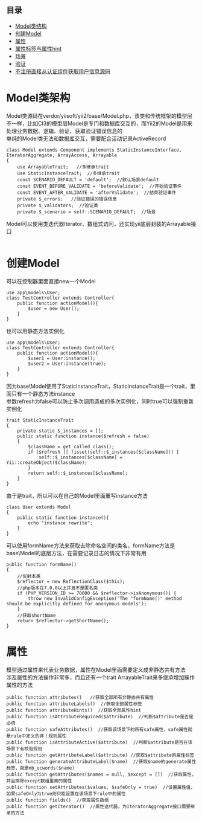 ## 目录
* [Model类结构](#Model类架构)
* [创建Model](#创建Model)
* [属性](#属性)
* [属性标签与属性hint](#属性标签与属性hint)
* [场景](#场景)
* [验证](#验证)
* [不注册直接从认证组件获取用户信息源码](#不注册直接从认证组件获取用户信息源码)

# Model类架构
Model类源码在verdor/yiisoft/yii2/base/Model.php，该类和传统框架的模型层不一样，比如CI3的模型层Model是专门和数据库交互的，而Yii2的Model是用来处理业务数据、逻辑、验证、获取验证错误信息的  
单纯的Model类无法和数据库交互，需要配合活动记录ActiveRecord  
```
class Model extends Component implements StaticInstanceInterface, IteratorAggregate, ArrayAccess, Arrayable
{
    use ArrayableTrait;   //多继承trait
    use StaticInstanceTrait;  //多继承trait
    const SCENARIO_DEFAULT = 'default';  //默认场景default
    const EVENT_BEFORE_VALIDATE = 'beforeValidate';  //开始验证事件
    const EVENT_AFTER_VALIDATE = 'afterValidate';  //结束验证事件
    private $_errors;   //验证错误的错误信息
    private $_validators;  //验证类
    private $_scenario = self::SCENARIO_DEFAULT;  //场景
```
Model可以使用类迭代器Iterator、数组式访问，还实现yii底层封装的Arrayable接口
```

```
# 创建Model
可以在控制器里面直接new一个Model
```
use app\models\User;
class TestController extends Controller{
    public function actionModel(){
        $user = new User();
    }
}
```
也可以用静态方法实例化
```
use app\models\User;
class TestController extends Controller{
    public function actionModel(){
        $user1 = User:instance();
        $user2 = User:instance(true);
    }
}
```
因为base\Model使用了StaticInstanceTrait，StaticInstanceTrait是一个trait，里面只有一个静态方法instance  
参数refresh为false可以防止多次调用造成的多次实例化，同时true可以强制重新实例化
```
trait StaticInstanceTrait
{
    private static $_instances = [];
    public static function instance($refresh = false)
    {
        $className = get_called_class();
        if ($refresh || !isset(self::$_instances[$className])) {
            self::$_instances[$className] = Yii::createObject($className);
        }
        return self::$_instances[$className];
    }
}
```
由于是trait，所以可以在自己的Model里面重写instance方法  
```
class User extends Model
{
    public static function instance(){
        echo "instance rewrite";
    }
}
```
可以使用formName方法来获取去除命名空间的类名，formName方法是base\Model的底层方法，在需要记录日志的情况下非常有用  
```
public function formName()
{
    //反射本类
    $reflector = new ReflectionClass($this);
    //php版本在7.0.0以上并且不是匿名类
    if (PHP_VERSION_ID >= 70000 && $reflector->isAnonymous()) {
        throw new InvalidConfigException('The "formName()" method should be explicitly defined for anonymous models');
    }
    //获取shortName
    return $reflector->getShortName();
}
```
# 属性
模型通过属性来代表业务数据，属性在Model里面需要定义成非静态共有方法  
涉及属性的方法操作非常多，而且还有一个trait ArrayableTrait来多继承增加操作属性的方法    
```
public function attributes()   //获取全部所有非静态共有属性
public function attributeLabels()  //获取全部属性标签
public function attributeHints()  //获取全部属性hint
public function isAttributeRequired($attribute)  //判断$attribute是否是必填
public function safeAttributes()  //获取该场景下的所有safe属性，safe属性就是rule中定义的非！规则属性
public function isAttributeActive($attribute)  //判断$attribute是否在该场景下有校验规则
public function getAttributeLabel($attribute) //获取$attribute的属性标签
public function generateAttributeLabel($name)  //获取$name的generate属性标签，就是mb_ucwords($name)
public function getAttributes($names = null, $except = [])  //获取属性，并且排除except数组里面的属性
public function setAttributes($values, $safeOnly = true)  //设置属性值，如果safeOnly为true则只能设置在该场景下rule中的属性
public function fields()  //获取属性数组
public function getIterator()  //属性迭代器，为IteratorAggregate接口需要继承的方法
```
